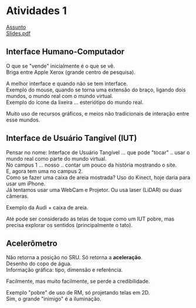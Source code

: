 # Atividades 1

[Assunto](Assunto.pdf)  
[Slides.pdf](Slides.pdf)  

## Interface Humano-Computador

O que se "vende" inicialmente é o que se vê.  
Briga entre Apple Xerox (grande centro de pesquisa).  

A melhor interface e quando não se tem interface.  
Exemplo do mouse, quando se torna uma extensão do braço, ligando dois mundos, o mundo real com o mundo virtual.  
Exemplo do ícone da lixeira ... esteriótipo do mundo real.  

Muito uso de recursos gráficos, e meios não tradicionais de interação entre esse mundos.  

## Interface de Usuário Tangível (IUT)

Pensar no nome: Interface de Usuário Tangível ... que pode "tocar" .. usar o mundo real como parte do mundo virtual.  
No campus 1 ... nosso .. contar um pouco da história mostrando o site.  
E, agora tem uma no campus 2.  
Como se fazer uma caixa de areia mostrada?
Uso do Kinect, hoje daria para usar um iPhone.  
Já tentamos usar uma WebCam e Projetor. Ou usa laser (LiDAR) ou duas câmeras.  

Exemplo da Audi + caixa de areia.  

Até pode ser considerado as telas de toque como um IUT pobre, mas precisa explorar os sentidos (principalmente o tato).  

## Acelerômetro

Não retorna a posição no SRU. Só retorna a **aceleração**.  
Desenho do copo de água.  
Informação gráfica: tipo, dimensão e referência.  

Facilmente, mas muito facilmente, se perde a credibilidade.  

Exemplo "pobre" de uso de RM, só projetando telas em 2D.  
Sim, o grande "inimigo" é a iluminação.  
